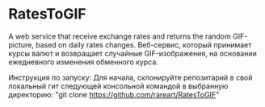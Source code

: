 # RatesToGIF

A web service that receive exchange rates and returns the random GIF-picture, based on daily rates changes.
Веб-сервис, который принимает курсы валют и возвращает случайные GIF-изображения, на основании ежедневного изменения обменного курса. 

Инструкция по запуску:
Для начала, склонируйте репозитарий в свой локальный гит следующей консольной командой в выбранную директорию: "git clone https://github.com/rareart/RatesToGIF"


